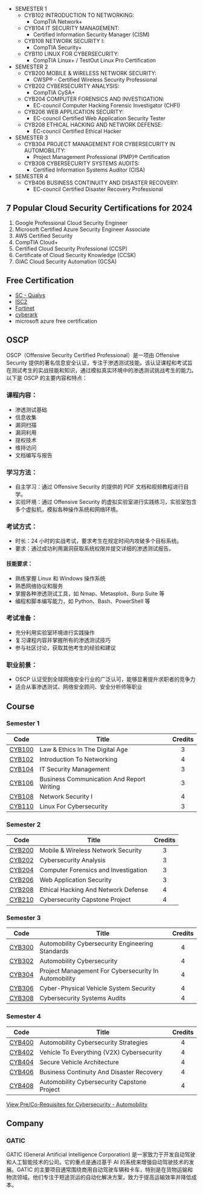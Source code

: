 - SEMESTER 1
  - CYB102 INTRODUCTION TO NETWORKING:
    - CompTIA Network+
  - CYB104 IT SECURITY MANAGEMENT:
    - Certified Information Security Manager (CISM)
  - CYB108 NETWORK SECURITY I:
    - CompTIA Security+
  - CYB110 LINUX FOR CYBERSECURITY:
    - CompTIA Linux+ / TestOut Linux Pro Certification
- SEMESTER 2
  - CYB200 MOBILE & WIRELESS NETWORK SECURITY:
    - CWSP® - Certified Wireless Security Professional
  - CYB202 CYBERSECURITY ANALYSIS:
    - CompTIA CySA+
  - CYB204 COMPUTER FORENSICS AND INVESTIGATION:
    - EC-council Computer Hacking Forensic Investigator (CHFI)
  - CYB206 WEB APPLICATION SECURITY:
    - EC-council Certified Web Application Security Tester
  - CYB208 ETHICAL HACKING AND NETWORK DEFENSE:
    - EC-council Certified Ethical Hacker
- SEMESTER 3
  - CYB304 PROJECT MANAGEMENT FOR CYBERSECURITY IN AUTOMOBILITY:
    - Project Management Professional (PMP)® Certification
  - CYB308 CYBERSECURITY SYSTEMS AUDITS:
    - Certified Information Systems Auditor (CISA)
- SEMESTER 4
  - CYB406 BUSINESS CONTINUITY AND DISASTER RECOVERY:
    - EC-council Certified Disaster Recovery Professional

## 7 Popular Cloud Security Certifications for 2024

1. Google Professional Cloud Security Engineer
2. Microsoft Certified Azure Security Engineer Associate
3. AWS Certified Security
4. CompTIA Cloud+
5. Certified Cloud Security Professional (CCSP)
6. Certificate of Cloud Security Knowledge (CCSK)
7. GIAC Cloud Security Automation (GCSA)

## Free Certification

- [SC - Qualys](https://www.qualys.com/)
- [ISC2](https://www.isc2.org/)
- [Fortinet](https://www.fortinet.com/)
- [cyberark](https://www.cyberark.com/)
- microsoft azure free certification

## OSCP

OSCP（Offensive Security Certified Professional）是一项由 Offensive Security 提供的著名信息安全认证，专注于渗透测试技能。该认证课程和考试旨在测试考生的实战技能和知识，通过模拟真实环境中的渗透测试挑战考生的能力。以下是 OSCP 的主要内容和特点：

### 课程内容：

- 渗透测试基础
- 信息收集
- 漏洞扫描
- 漏洞利用
- 提权技术
- 维持访问
- 文档编写与报告

### 学习方法：

- 自主学习：通过 Offensive Security 的提供的 PDF 文档和视频教程进行自学。
- 实验环境：通过 Offensive Security 的虚拟实验室进行实践练习，实验室包含多个虚拟机，模拟各种操作系统和网络环境。

### 考试方式：

- 时长：24 小时的实战考试，要求考生在规定时间内攻破多个目标系统。
- 要求：通过成功利用漏洞获取系统权限并提交详细的渗透测试报告。

#### 技能要求：

- 熟练掌握 Linux 和 Windows 操作系统
- 熟悉网络协议和服务
- 掌握各种渗透测试工具，如 Nmap、Metasploit、Burp Suite 等
- 编程和脚本编写能力，如 Python、Bash、PowerShell 等

### 考试准备：

- 充分利用实验室环境进行实践操作
- 复习课程内容并掌握所有的渗透测试技巧
- 参与社区讨论，获取其他考生的经验和建议

### 职业前景：

- OSCP 认证受到全球网络安全行业的广泛认可，能够显著提升求职者的竞争力
- 适合从事渗透测试、网络安全顾问、安全分析师等职业

## Course

### Semester 1

| Code                                                                                             | Title                                     | Credits |
| ------------------------------------------------------------------------------------------------ | ----------------------------------------- | :-----: |
| [CYB100](https://www.stclaircollege.ca/courses/cyb100-law-ethics-digital-age)                    | Law & Ethics In The Digital Age           |    3    |
| [CYB102](https://www.stclaircollege.ca/courses/cyb102-introduction-networking)                   | Introduction To Networking                |    4    |
| [CYB104](https://www.stclaircollege.ca/courses/cyb104-it-security-management)                    | IT Security Management                    |    3    |
| [CYB106](https://www.stclaircollege.ca/courses/cyb106-business-communication-and-report-writing) | Business Communication And Report Writing |    3    |
| [CYB108](https://www.stclaircollege.ca/courses/cyb108-network-security-i)                        | Network Security I                        |    4    |
| [CYB110](https://www.stclaircollege.ca/courses/cyb110-linux-cybersecurity)                       | Linux For Cybersecurity                   |    3    |

### Semester 2

| Code                                                                                        | Title                                | Credits |
| ------------------------------------------------------------------------------------------- | ------------------------------------ | :-----: |
| [CYB200](https://www.stclaircollege.ca/courses/cyb200-mobile-wireless-network-security)     | Mobile & Wireless Network Security   |    3    |
| [CYB202](https://www.stclaircollege.ca/courses/cyb202-cybersecurity-analysis)               | Cybersecurity Analysis               |    3    |
| [CYB204](https://www.stclaircollege.ca/courses/cyb204-computer-forensics-and-investigation) | Computer Forensics and Investigation |    3    |
| [CYB206](https://www.stclaircollege.ca/courses/cyb206-web-application-security)             | Web Application Security             |    3    |
| [CYB208](https://www.stclaircollege.ca/courses/cyb208-ethical-hacking-and-network-defense)  | Ethical Hacking And Network Defense  |    4    |
| [CYB210](https://www.stclaircollege.ca/courses/cyb210-cybersecurity-capstone-project)       | Cybersecurity Capstone Project       |    4    |

### Semester 3

| Code                                                                                                    | Title                                                | Credits |
| ------------------------------------------------------------------------------------------------------- | ---------------------------------------------------- | :-----: |
| [CYB300](https://www.stclaircollege.ca/courses/cyb300-automobility-cybersecurity-engineering-standards) | Automobility Cybersecurity Engineering Standards     |    4    |
| [CYB302](https://www.stclaircollege.ca/courses/cyb302-automobility-cybersecurity)                       | Automobility Cybersecurity                           |    4    |
| [CYB304](https://www.stclaircollege.ca/courses/cyb304-project-management-cybersecurity-automobility)    | Project Management For Cybersecurity In Automobility |    4    |
| [CYB306](https://www.stclaircollege.ca/courses/cyb306-cyber-physical-vehicle-system-security)           | Cyber-Physical Vehicle System Security               |    4    |
| [CYB308](https://www.stclaircollege.ca/courses/cyb308-cybersecurity-systems-audits)                     | Cybersecurity Systems Audits                         |    4    |

### Semester 4

| Code                                                                                               | Title                                       | Credits |
| -------------------------------------------------------------------------------------------------- | ------------------------------------------- | :-----: |
| [CYB400](https://www.stclaircollege.ca/courses/cyb400-automobility-cybersecurity-strategies)       | Automobility Cybersecurity Strategies       |    4    |
| [CYB402](https://www.stclaircollege.ca/courses/cyb402-vehicle-everything-v2x-cybersecurity)        | Vehicle To Everything (V2X) Cybersecurity   |    4    |
| [CYB404](https://www.stclaircollege.ca/courses/cyb404-secure-vehicle-architecture)                 | Secure Vehicle Architecture                 |    4    |
| [CYB406](https://www.stclaircollege.ca/courses/cyb406-business-continuity-and-disaster-recovery)   | Business Continuity And Disaster Recovery   |    4    |
| [CYB408](https://www.stclaircollege.ca/courses/cyb408-automobility-cybersecurity-capstone-project) | Automobility Cybersecurity Capstone Project |    4    |

[View Pre/Co-Requisites for Cybersecurity - Automobility](https://www.stclaircollege.ca/sites/default/files/inline-files/requisites/requisites-cybersecurity-automobility.pdf)

## Company

### GATIC

GATIC (General Artificial Intelligence Corporation) 是一家致力于开发自动驾驶和人工智能技术的公司。它的重点是通过基于 AI 的系统来增强自动驾驶技术的发展。GATIC 的主要项目通常围绕商用自动驾驶车辆和卡车，特别是在货物运输和物流领域。他们专注于短途货运的自动化解决方案，致力于提高运输效率并降低成本。
